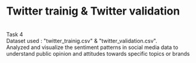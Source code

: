 # Twitter trainig & Twitter validation
<br>
Task 4
<br>
Dataset used : "twitter_trainig.csv" & "twitter_validation.csv".<br>
Analyzed and visualize the sentiment patterns in social media data to understand public opinion and attitudes towards specific topics or brands
